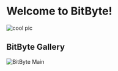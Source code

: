 # **Welcome to BitByte!**


![cool pic](https://i.imgur.com/MR8r3W6.png)


## **BitByte Gallery**

![BitByte Main](https://i.imgur.com/wRsW0ak.png)
